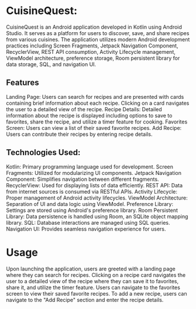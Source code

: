 # CuisineQuest:

CuisineQuest is an Android application developed in Kotlin using Android Studio. It serves as a platform for users to discover, save, and share recipes from various cuisines. The application utilizes modern Android development practices including Screen Fragments, Jetpack Navigation Component, RecyclerView, REST API consumption, Activity Lifecycle management, ViewModel architecture, preference storage, Room persistent library for data storage, SQL, and navigation UI.

## Features

Landing Page: Users can search for recipes and are presented with cards containing brief information about each recipe. Clicking on a card navigates the user to a detailed view of the recipe.
Recipe Details: Detailed information about the recipe is displayed including options to save to favorites, share the recipe, and utilize a timer feature for cooking.
Favorites Screen: Users can view a list of their saved favorite recipes.
Add Recipe: Users can contribute their recipes by entering recipe details.

## Technologies Used:

Kotlin: Primary programming language used for development.
Screen Fragments: Utilized for modularizing UI components.
Jetpack Navigation Component: Simplifies navigation between different fragments.
RecyclerView: Used for displaying lists of data efficiently.
REST API: Data from internet sources is consumed via RESTful APIs.
Activity Lifecycle: Proper management of Android activity lifecycles.
ViewModel Architecture: Separation of UI and data logic using ViewModel.
Preference Library: Settings are stored using Android's preference library.
Room Persistent Library: Data persistence is handled using Room, an SQLite object mapping library.
SQL: Database interactions are managed using SQL queries.
Navigation UI: Provides seamless navigation experience for users.


# Usage
Upon launching the application, users are greeted with a landing page where they can search for recipes.
Clicking on a recipe card navigates the user to a detailed view of the recipe where they can save it to favorites, share it, and utilize the timer feature.
Users can navigate to the favorites screen to view their saved favorite recipes.
To add a new recipe, users can navigate to the "Add Recipe" section and enter the recipe details.

